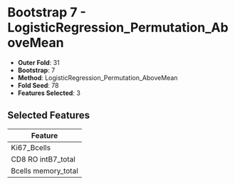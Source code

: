 # Bootstrap 7 - LogisticRegression_Permutation_AboveMean

- **Outer Fold**: 31
- **Bootstrap**: 7
- **Method**: LogisticRegression_Permutation_AboveMean
- **Fold Seed**: 78
- **Features Selected**: 3

## Selected Features

| Feature |
|---------|
| Ki67_Bcells |
| CD8 RO intB7_total |
| Bcells memory_total |
